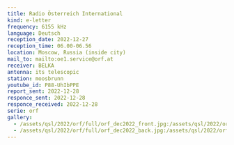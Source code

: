 ```yaml
---
title: Radio Österreich International
kind: e-letter
frequency: 6155 kHz
language: Deutsch
reception_date: 2022-12-27
reception_time: 06.00-06.56
location: Moscow, Russia (inside city)
mail_to: mailto:oe1.service@orf.at
receiver: BELKA
antenna: its telescopic
station: moosbrunn
youtube_id: P88-UhIbPPE
report_sent: 2022-12-28
responce_sent: 2022-12-28
responce_received: 2022-12-28
serie: orf
gallery:
  - /assets/qsl/2022/orf/full/orf_dec2022_front.jpg:/assets/qsl/2022/orf/small/orf_dec2022_front.jpg
  - /assets/qsl/2022/orf/full/orf_dec2022_back.jpg:/assets/qsl/2022/orf/small/orf_dec2022_back.jpg
---
```

